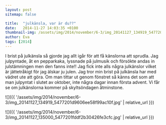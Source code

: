 ```yaml
---
layout: post
sitemap: false

title:  "julkänsla, var är du??"
date:   2014-11-27 14:03:35 +0100
thumbnail-img: /assets/img/2014/november/6-3/img_20141127_134919_5477201d9606ee58f99ac10f.jpg
author: Eva
tags: [2014]
---
```


I brist på julkänsla så gjorde jag allt igår för att få känslorna att sprudla. Jag julpyntade, åt en pepparkaka, lyssnade på julmusik och försökte andas in julstämningen men den fanns inte!! Jag fick inte alls några julkänslor vilket är jättetråkigt för jag älskar ju julen. Jag tror min brist på julkänsla har med vädret ute att göra. Om man tittar ut genom fönstret så känns det som att man julpyntat i slutet av oktober, inte några dagar innan första advent. Vi får se om julkänslorna kommer på skyltsöndagen åtminstone.

![]({{ '/assets/img/2014/november/6-3/img_20141127_134919_5477201d9606ee58f99ac10f.jpg'  | relative_url }})

![]({{ '/assets/img/2014/november/6-3/img_20141127_135000_5477201fddf2b30426fe3cfc.jpg'  | relative_url }})

